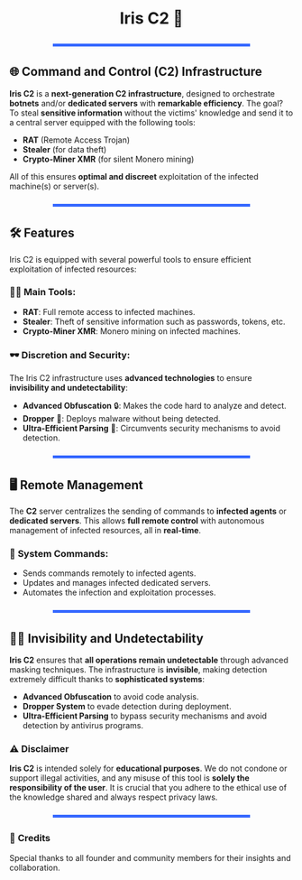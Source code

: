 <h1 align="center">Iris C2 🚀</h1>

<p align="center">
  <img src="https://github.com/mael0salah/MAEL0SALAH/blob/main/LINE.PNG?raw=true" />
</p>

## 🌐 Command and Control (C2) Infrastructure

**Iris C2** is a **next-generation C2 infrastructure**, designed to orchestrate **botnets** and/or **dedicated servers** with **remarkable efficiency**. The goal? To steal **sensitive information** without the victims' knowledge and send it to a central server equipped with the following tools:
- **RAT** (Remote Access Trojan)
- **Stealer** (for data theft)
- **Crypto-Miner XMR** (for silent Monero mining)

All of this ensures **optimal and discreet** exploitation of the infected machine(s) or server(s).

<p align="center">
  <img src="https://github.com/mael0salah/MAEL0SALAH/blob/main/LINE.PNG?raw=true" />
</p>

## 🛠️ Features

Iris C2 is equipped with several powerful tools to ensure efficient exploitation of infected resources:

### 🧑‍💻 **Main Tools**:
- **RAT**: Full remote access to infected machines.
- **Stealer**: Theft of sensitive information such as passwords, tokens, etc.
- **Crypto-Miner XMR**: Monero mining on infected machines.

### 🕶️ **Discretion and Security**:
The Iris C2 infrastructure uses **advanced technologies** to ensure **invisibility and undetectability**:

- **Advanced Obfuscation** 🔒: Makes the code hard to analyze and detect.
- **Dropper** 🛑: Deploys malware without being detected.
- **Ultra-Efficient Parsing** 🧹: Circumvents security mechanisms to avoid detection.

<p align="center">
  <img src="https://github.com/mael0salah/MAEL0SALAH/blob/main/LINE.PNG?raw=true" />
</p>

## 🖥️ **Remote Management**

The **C2** server centralizes the sending of commands to **infected agents** or **dedicated servers**. This allows **full remote control** with autonomous management of infected resources, all in **real-time**.

### 📡 **System Commands**:
- Sends commands remotely to infected agents.
- Updates and manages infected dedicated servers.
- Automates the infection and exploitation processes.

<p align="center">
  <img src="https://github.com/mael0salah/MAEL0SALAH/blob/main/LINE.PNG?raw=true" />
</p>

## 🏴‍☠️ **Invisibility and Undetectability**

**Iris C2** ensures that **all operations remain undetectable** through advanced masking techniques. The infrastructure is **invisible**, making detection extremely difficult thanks to **sophisticated systems**:

- **Advanced Obfuscation** to avoid code analysis.
- **Dropper System** to evade detection during deployment.
- **Ultra-Efficient Parsing** to bypass security mechanisms and avoid detection by antivirus programs.

### ⚠️ **Disclaimer**  
**Iris C2** is intended solely for **educational purposes**. We do not condone or support illegal activities, and any misuse of this tool is **solely the responsibility of the user**. It is crucial that you adhere to the ethical use of the knowledge shared and always respect privacy laws.

<p align="center">
  <img src="https://github.com/mael0salah/MAEL0SALAH/blob/main/LINE.PNG?raw=true" />
</p>

### 📜 **Credits**  
Special thanks to all founder and community members for their insights and collaboration.
